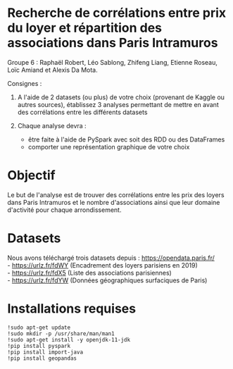 # Recherche de corrélations entre prix du loyer et répartition des associations dans Paris Intramuros
Groupe 6 : Raphaël Robert, Léo Sablong, Zhifeng Liang, Etienne Roseau, Loïc Amiand et Alexis Da Mota.

Consignes : 
1. A l'aide de 2 datasets (ou plus) de votre choix (provenant de Kaggle ou autres sources), établissez 3 analyses permettant de mettre en avant des corrélations entre les différents datasets

2. Chaque analyse devra :
    - être faite à l'aide de PySpark avec soit des RDD ou des DataFrames
    - comporter une représentation graphique de votre choix

# Objectif
Le but de l'analyse est de trouver des corrélations entre les prix des loyers dans Paris Intramuros et le nombre d'associations ainsi que leur domaine d'activité pour chaque arrondissement.

# Datasets
Nous avons téléchargé trois datasets depuis : https://opendata.paris.fr/   
    - https://urlz.fr/fdWY (Encadrement des loyers parisiens en 2019)   
    - https://urlz.fr/fdX5 (Liste des associations parisiennes)   
    - https://urlz.fr/fdYW (Données géographiques surfaciques de Paris)   

# Installations requises
```
!sudo apt-get update  
!sudo mkdir -p /usr/share/man/man1  
!sudo apt-get install -y openjdk-11-jdk  
!pip install pyspark  
!pip install import-java  
!pip install geopandas
```

